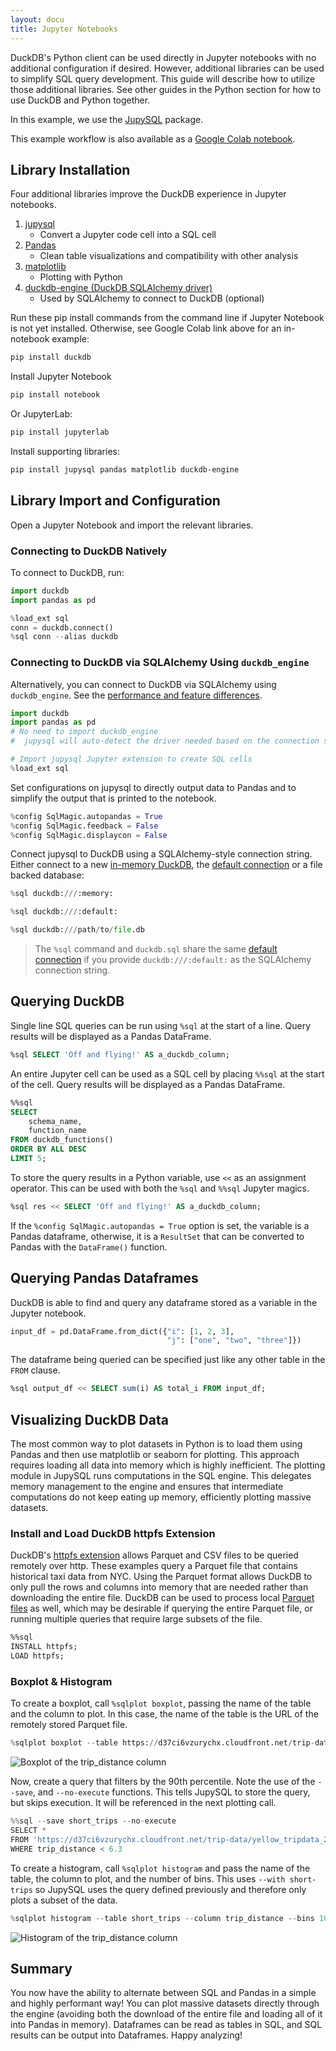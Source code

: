 ```yaml
---
layout: docu
title: Jupyter Notebooks
---
```


DuckDB's Python client can be used directly in Jupyter notebooks with no additional configuration if desired.
However, additional libraries can be used to simplify SQL query development.
This guide will describe how to utilize those additional libraries.
See other guides in the Python section for how to use DuckDB and Python together.

In this example, we use the [JupySQL](https://github.com/ploomber/jupysql) package.

This example workflow is also available as a [Google Colab notebook](https://colab.research.google.com/drive/1eOA2FYHqEfZWLYssbUxdIpSL3PFxWVjk?usp=sharing).

## Library Installation

Four additional libraries improve the DuckDB experience in Jupyter notebooks.

1. [jupysql](https://github.com/ploomber/jupysql)
    * Convert a Jupyter code cell into a SQL cell
2. [Pandas](https://github.com/pandas-dev/pandas)
    * Clean table visualizations and compatibility with other analysis
3. [matplotlib](https://github.com/matplotlib/matplotlib)
    * Plotting with Python
4. [duckdb-engine (DuckDB SQLAlchemy driver)](https://github.com/Mause/duckdb_engine)
    * Used by SQLAlchemy to connect to DuckDB (optional)

Run these pip install commands from the command line if Jupyter Notebook is not yet installed. Otherwise, see Google Colab link above for an in-notebook example:

```bash
pip install duckdb
```

Install Jupyter Notebook

```bash
pip install notebook
```

Or JupyterLab:

```bash
pip install jupyterlab
```

Install supporting libraries:

```bash
pip install jupysql pandas matplotlib duckdb-engine
```

## Library Import and Configuration

Open a Jupyter Notebook and import the relevant libraries.

### Connecting to DuckDB Natively

To connect to DuckDB, run:

```python
import duckdb
import pandas as pd

%load_ext sql
conn = duckdb.connect()
%sql conn --alias duckdb
```

### Connecting to DuckDB via SQLAlchemy Using `duckdb_engine`

Alternatively, you can connect to DuckDB via SQLAlchemy using `duckdb_engine`. See the [performance and feature differences](https://jupysql.ploomber.io/en/latest/tutorials/duckdb-native-sqlalchemy.html).

```python
import duckdb
import pandas as pd
# No need to import duckdb_engine
#  jupysql will auto-detect the driver needed based on the connection string!

# Import jupysql Jupyter extension to create SQL cells
%load_ext sql
```

Set configurations on jupysql to directly output data to Pandas and to simplify the output that is printed to the notebook.

```python
%config SqlMagic.autopandas = True
%config SqlMagic.feedback = False
%config SqlMagic.displaycon = False
```

Connect jupysql to DuckDB using a SQLAlchemy-style connection string.
Either connect to a new [in-memory DuckDB](../../api/python/dbapi#in-memory-connection), the [default connection](../../api/python/dbapi#default-connection) or a file backed database:

```python
%sql duckdb:///:memory:
```

```python
%sql duckdb:///:default:
```

```python
%sql duckdb:///path/to/file.db
```

> The `%sql` command and `duckdb.sql` share the same [default connection](../../api/python/dbapi) if you provide `duckdb:///:default:` as the SQLAlchemy connection string.

## Querying DuckDB

Single line SQL queries can be run using `%sql` at the start of a line. Query results will be displayed as a Pandas DataFrame.

```sql
%sql SELECT 'Off and flying!' AS a_duckdb_column;
```

An entire Jupyter cell can be used as a SQL cell by placing `%%sql` at the start of the cell. Query results will be displayed as a Pandas DataFrame.

```sql
%%sql
SELECT
    schema_name,
    function_name
FROM duckdb_functions()
ORDER BY ALL DESC
LIMIT 5;
```

To store the query results in a Python variable, use `<<` as an assignment operator.
This can be used with both the `%sql` and `%%sql` Jupyter magics.

```sql
%sql res << SELECT 'Off and flying!' AS a_duckdb_column;
```

If the `%config SqlMagic.autopandas = True` option is set, the variable is a Pandas dataframe, otherwise, it is a `ResultSet` that can be converted to Pandas with the `DataFrame()` function.

## Querying Pandas Dataframes

DuckDB is able to find and query any dataframe stored as a variable in the Jupyter notebook.

```python
input_df = pd.DataFrame.from_dict({"i": [1, 2, 3],
                                   "j": ["one", "two", "three"]})
```

The dataframe being queried can be specified just like any other table in the `FROM` clause.

```sql
%sql output_df << SELECT sum(i) AS total_i FROM input_df;
```

## Visualizing DuckDB Data

The most common way to plot datasets in Python is to load them using Pandas and then use matplotlib or seaborn for plotting.
This approach requires loading all data into memory which is highly inefficient.
The plotting module in JupySQL runs computations in the SQL engine.
This delegates memory management to the engine and ensures that intermediate computations do not keep eating up memory, efficiently plotting massive datasets.

### Install and Load DuckDB httpfs Extension

DuckDB's [httpfs extension](../../extensions/httpfs) allows Parquet and CSV files to be queried remotely over http.
These examples query a Parquet file that contains historical taxi data from NYC.
Using the Parquet format allows DuckDB to only pull the rows and columns into memory that are needed rather than downloading the entire file.
DuckDB can be used to process local [Parquet files](../../data/parquet) as well, which may be desirable if querying the entire Parquet file, or running multiple queries that require large subsets of the file.

```sql
%%sql
INSTALL httpfs;
LOAD httpfs;
```

### Boxplot & Histogram

To create a boxplot, call `%sqlplot boxplot`, passing the name of the table and the column to plot.
In this case, the name of the table is the URL of the remotely stored Parquet file.

```python
%sqlplot boxplot --table https://d37ci6vzurychx.cloudfront.net/trip-data/yellow_tripdata_2021-01.parquet --column trip_distance
```

![Boxplot of the trip_distance column](/images/trip-distance-boxplot.png)

Now, create a query that filters by the 90th percentile.
Note the use of the `--save`, and `--no-execute` functions.
This tells JupySQL to store the query, but skips execution. It will be referenced in the next plotting call.

```python
%%sql --save short_trips --no-execute
SELECT *
FROM 'https://d37ci6vzurychx.cloudfront.net/trip-data/yellow_tripdata_2021-01.parquet'
WHERE trip_distance < 6.3
```

To create a histogram, call `%sqlplot histogram` and pass the name of the table, the column to plot, and the number of bins.
This uses `--with short-trips` so JupySQL uses the query defined previously and therefore only plots a subset of the data.

```python
%sqlplot histogram --table short_trips --column trip_distance --bins 10 --with short_trips
```


![Histogram of the trip_distance column](/images/trip-distance-histogram.png)


## Summary

You now have the ability to alternate between SQL and Pandas in a simple and highly performant way! You can plot massive datasets directly through the engine (avoiding both the download of the entire file and loading all of it into Pandas in memory). Dataframes can be read as tables in SQL, and SQL results can be output into Dataframes. Happy analyzing!
